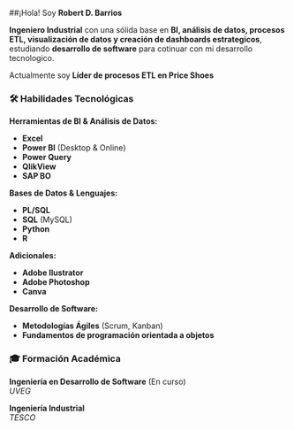 ##¡Hola! Soy **Robert D. Barrios**

**Ingeniero Industrial** con una sólida base en **BI, análisis de datos, procesos ETL, visualización de datos y creación de dashboards estrategicos**, estudiando **desarrollo de software** para cotinuar con mi desarrollo tecnologico. 

Actualmente soy **Líder de procesos ETL en Price Shoes**

### 🛠️ **Habilidades Tecnológicas** 

**Herramientas de BI & Análisis de Datos:**  
- **Excel**
- **Power BI** (Desktop & Online) 
- **Power Query**
- **QlikView**  
- **SAP BO**  

**Bases de Datos & Lenguajes:**  
- **PL/SQL**  
- **SQL** (MySQL)  
- **Python**
- **R**

**Adicionales:**  
- **Adobe Ilustrator**  
- **Adobe Photoshop**  
- **Canva**  

**Desarrollo de Software:**  
- **Metodologías Ágiles** (Scrum, Kanban)  
- **Fundamentos de programación orientada a objetos**

### 🎓 **Formación Académica**

**Ingeniería en Desarrollo de Software** (En curso)  
*UVEG*

**Ingeniería Industrial**  
*TESCO*

